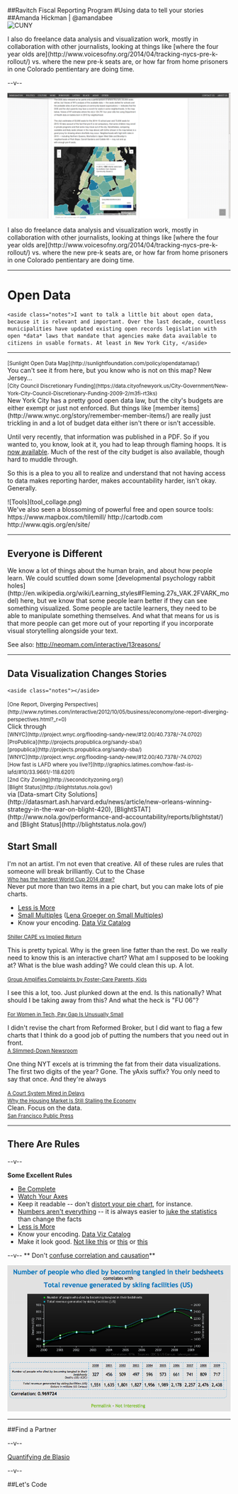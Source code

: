 
##Ravitch Fiscal Reporting Program
#Using data to tell your stories
##Amanda Hickman | @amandabee  
  ![CUNY](/talks/utilities/cuny_square_RGB_orange.jpg "CUNY Graduate School of Journalism")
  
  
  <aside class="notes">I also do freelance data analysis and visualization work, mostly in collaboration with other journalists, looking at things like [where the four year olds are](http://www.voicesofny.org/2014/04/tracking-nycs-pre-k-rollout/) vs. where the new pre-k seats are, or how far from home prisoners in one Colorado pentientary are doing time. 
  </aside>
  

--v--

  ![Voices of NY](abh_prek.png "Where the toddlers are.")
  <aside class="notes">I also do freelance data analysis and visualization work, mostly in collaboration with other journalists, looking at things like [where the four year olds are](http://www.voicesofny.org/2014/04/tracking-nycs-pre-k-rollout/) vs. where the new pre-k seats are, or how far from home prisoners in one Colorado pentientary are doing time. 
  </aside>
  
-----
  
# Open Data

    <aside class="notes">I want to talk a little bit about open data, because it is relevant and important. Over the last decade, countless municipalities have updated existing open records legislation with open *data* laws that mandate that agencies make data available to citizens in usable formats. At least in New York City, </aside>

-----
<section data-background="imgs/opendatamap.png">
    <small class="caption">[Sunlight Open Data Map](http://sunlightfoundation.com/policy/opendatamap/)</small>
    <aside class="notes">You can't see it from here, but you know who is not on this map? New Jersey...</aside>
  </section>
  
  <section data-background="imgs/council_discretionary.png">
    <small class="caption">[City Council Discretionary Funding](https://data.cityofnewyork.us/City-Government/New-York-City-Council-Discretionary-Funding-2009-2/m3fi-rt3ks)</small>
    <aside class="notes">New York City has a pretty good open data law, but the city's budgets are either exempt or just not enforced. But things like
[member items](http://www.wnyc.org/story/remember-member-items/) are really just trickling in and a lot of budget data either isn't there or isn't accessible. 

 Until very recently, that information was published in a PDF. So if you wanted to, you know, look at it, you had to leap through flaming hoops. It is [now available](https://data.cityofnewyork.us/City-Government/New-York-City-Council-Discretionary-Funding-2009-2/m3fi-rt3k). Much of the rest of the city budget is also available, though hard to muddle through.
 
 So this is a plea to you all to realize and understand that not having access to data makes reporting harder, makes accountability harder, isn't okay. Generally.
 
 </aside>
  </section>
  
  <section>
![Tools](tool_collage.png)
  <aside class="notes">
    We've also seen a blossoming of powerful free and open source tools:
    https://www.mapbox.com/tilemill/
    http://cartodb.com
    http://www.qgis.org/en/site/
  </aside>
  </section>

-----
<section data-background="http://www.howtoteachadults.com/wp-content/uploads/2013/01/HTTA-unwrapped-small.jpg">
<h2>Everyone is Different</h2>
  <aside class="notes">
  We know a lot of things about the human brain, and about how people 
  learn. We could scuttled down some [developmental psychology rabbit 
  holes](http://en.wikipedia.org/wiki/Learning_styles#Fleming.27s_VAK.2FVARK_model) 
  here, but we know that some people learn better if they can see 
  something visualized. Some people are tactile learners, they need to
  be able to manipulate something themselves. And what that means for
  us is that more people can get more out of your reporting if you 
  incorporate visual storytelling alongside your text.
  
  See also: <http://neomam.com/interactive/13reasons/>
            </aside>
        </section>  

-----  
  <section>
<h1>Data Visualization Changes Stories</h1>

    <aside class="notes"></aside>
  </section>
    <section data-background="imgs/nyt_charts.png">
    <small class="caption">[One Report, Diverging Perspectives](http://www.nytimes.com/interactive/2012/10/05/business/economy/one-report-diverging-perspectives.html?_r=0)</small>
    <aside class="notes">Click through</aside>
  </section>
    <section data-background="imgs/wnyc_prek.png">
    <small class="caption">[WNYC](http://project.wnyc.org/flooding-sandy-new/#12.00/40.7378/-74.0702)</small>
    <aside class="notes"></aside>
  </section>
  <section data-background="imgs/sandy_propublica.png">
    <small class="caption">[ProPublica](http://projects.propublica.org/sandy-sba/)</small>
    <aside class="notes"></aside>
  </section>
  <section data-background="imgs/sandy_propublica_njzoom.png">
    <small class="caption">[propublica](http://projects.propublica.org/sandy-sba/)</small>
    <aside class="notes"></aside>
  </section>
  <section data-background="imgs/sandy_wnyc.png">
    <small class="caption">[WNYC](http://project.wnyc.org/flooding-sandy-new/#12.00/40.7378/-74.0702)</small>
    <aside class="notes"></aside>
  </section>
  <section data-background="imgs/latimes.png">
    <small class="caption">[How fast is LAFD where you live?](http://graphics.latimes.com/how-fast-is-lafd/#10/33.9661/-118.6201)</small>
    <aside class="notes"></aside>
  </section>
  <section data-background="imgs/secondcityzoning.png">
    <small class="caption">[2nd City Zoning](http://secondcityzoning.org/)</small>
    <aside class="notes"></aside>
  </section>
  
  
  <section data-background="imgs/blightstatus.png">
  <small class="caption">[Blight Status](http://blightstatus.nola.gov/)</small>
  
  <aside class="notes">via [Data-smart City Solutions](http://datasmart.ash.harvard.edu/news/article/new-orleans-winning-strategy-in-the-war-on-blight-420), [BlightSTAT](http://www.nola.gov/performance-and-accountability/reports/blightstat/) and [Blight Status](http://blightstatus.nola.gov/)</aside>
  </section>
  
 
<section>    
<h2>Start Small</h2>
<aside class="notes">
I'm not an artist. I'm not even that creative. All of these rules are rules that someone will break brilliantly.
  Cut to the Chase
</aside>
</section>

<section data-background="imgs/small_mult_worldcup.png">  
<small class="caption"><a href="http://www.theguardian.com/football/interactive/2013/dec/18/world-cup-2014-draw-strength-of-schedule#gia-wc-draw-matches-title">Who has the hardest World Cup 2014 draw?</a></small>
<aside class="notes">
  Never put more than two items in a pie chart, but you can make lots of pie charts. 
</aside>
</section>

<section>  
<ul>
  <li><a href="https://speakerdeck.com/player/87bb9f00ec1e01308020727faa1f9e72#">Less is More</a></li>
  <li><a href="http://www.theguardian.com/football/interactive/2013/dec/18/world-cup-2014-draw-strength-of-schedule#gia-wc-draw-matches-title">Small Multiples</a> (<a href="http://lenagroeger.s3.amazonaws.com/talks/nicar/weethings.html#/6">Lena Groeger on Small Multiples</a>)</li>
  <li>Know your encoding. <a href="http://www.datavizcatalogue.com/">Data Viz Catalog</a></li>
</ul>
</section>


<section data-background="imgs/shiller.png">

<small class="caption"><a href="http://www.thereformedbroker.com/2014/04/27/shiller-cape-vs-implied-return/?utm_content=bufferb366d&utm_medium=social&utm_source=twitter.com&utm_campaign=buffer">Shiller CAPE vs Implied Return</a></small>
<aside class="notes">
  This is pretty typical. Why is the green line fatter than the rest. Do we really need to know this is an interactive chart? What am I supposed to be looking at? What is the blue wash adding? We could clean this up. A lot. 
</aside>
</section>


<section data-background="imgs/foster_kids.png">

<small class="caption"><a href="http://www.citylimits.org/news/articles/5098/group-amplifies-complaints-by-foster-care-parents-kids">Group Amplifies Complaints by Foster-Care Parents, Kids</a></small>

<aside class="notes">
  I see this a lot, too. Just plunked down at the end. Is this nationally? What should I be taking away from this? And what the heck is "FU 06"?
</aside>
</section>

<section data-background="imgs/pay_gap.png">

<small class="caption"><a href="http://www.nytimes.com/2014/04/25/upshot/flexibility-is-the-reason-for-a-smaller-pay-gap-in-tech-work.html?rref=upshot">For Women in Tech, Pay Gap Is Unusually Small</a></small>

<aside class="notes">
  I didn't revise the chart from Reformed Broker, but I did want to flag a few charts that I think do a good job of putting the numbers that you need out in front.
</aside>
</section>

<section data-background="imgs/newsroom_staffing.png">          
<small class="caption"><a href="http://www.nytimes.com/interactive/2013/10/13/business/10-14-13-Times-newsroom-slimmed-but-circulation-up.html">A Slimmed-Down Newsroom</a></small>
<aside class="notes">

  One thing NYT excels at is trimming the fat from their data visualizations. The first two digits of the year? Gone. The yAxis suffix? You only need to say that once. And they're always 
</aside>
</section>
<section data-background="imgs/bronx_courts.png">          
<small class="caption"><a href="http://www.nytimes.com/2013/04/14/nyregion/justice-denied-bronx-court-system-mired-in-delays.html">A Court System Mired in Delays</a></small>
<aside class="notes">
 
</aside>
</section>



<section data-background="imgs/residential_invest.png">          
<small class="caption"><a href="http://www.nytimes.com/2014/04/27/upshot/the-housing-market-is-still-holding-back-the-economy-heres-why.html?rref=upshot">Why the Housing Market Is Still Stalling the Economy</a></small>
<aside class="notes">
 Clean. Focus on the data. 
</aside>
</section>


<section data-background="imgs/pta1.png">          
<small class="caption"><a href="http://sfpublicpress.org/">San Francisco Public Press</a></small>
<aside class="notes">
 
</aside>
</section>
   
  
  
-----

## There Are Rules


--v-- 

**Some Excellent Rules**

+ [Be Complete](/talks/completeness)
+ [Watch Your Axes](/talks/aug092013/)
+ Keep it readable -- don't [distort your pie chart](http://finalbossform.com/post/95231880775/felony-gun-possession-illegal-possession-of-military), for instance. 
+ [Numbers aren't everything](http://www.thenewyorkworld.com/2014/04/15/welfare-center-managers-dismissed/) -- it is always easier to [juke the statistics](http://www.latimes.com/local/la-me-crimestats-lapd-20140810-story.html#page=1) than change the facts
+ [Less is More](https://speakerdeck.com/player/87bb9f00ec1e01308020727faa1f9e72#)
+ Know your encoding. [Data Viz Catalog](http://www.datavizcatalogue.com/)
+ Make it look good. [Not like this](http://finalbossform.com/post/95231880775/felony-gun-possession-illegal-possession-of-military) or [this](http://www.dailywireless.org/2014/07/28/more-broadband-subs-than-video-subs/) or [this](http://ilovecharts.tumblr.com/post/88368733301/hi-guys-today-im-headed-down-to-the-white)

--v--
** Don't [confuse correlation and causation](http://www.businessinsider.com/spurious-correlations-by-tyler-vigen-2014-5#ixzz31FAUIoTZ)**

 ![Not causation](imgs/correlation.png)

-----
##Find a Partner

--v--

[Quantifying de Blasio](http://www.crainsnewyork.com/article/20140817/POLITICS/140819893/quantifying-de-blasio?CSAuthResp=1%3A173546477383479%3A220276%3A3%3A24%3Aapproved%3A39038AD28599284165C1CA9A024F8178)

--v--

##Let's Code

